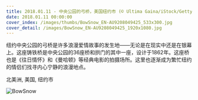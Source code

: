 ```yaml
---
title: 2018.01.11 - 中央公园的弓桥，美国纽约市 (© Ultima Gaina/iStock/Getty Images Plus)
date: 2018.01.11 00:00:00
cover_index: /images/thumbs/BowSnow_EN-AU9208049425_533x300.jpg
cover_detail: /images/BowSnow_EN-AU9208049425_1920x1080.jpg
---
```


纽约中央公园的弓桥是许多浪漫爱情故事的发生地——无论是在现实中还是在银幕上。这座铸铁桥是中央公园的36座桥和拱门的其中一座，设计于1862年。这座桥也是《往日情怀》和《曼哈顿》等经典电影的拍摄场所。这里也逐渐成为繁忙纽约的情侣们找寻内心宁静的浪漫地点。

北美洲, 美国, 纽约市

![BowSnow](/images/BowSnow_EN-AU9208049425_1920x1080.jpg)
